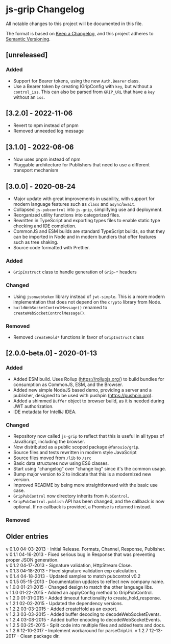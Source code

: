 # js-grip Changelog

All notable changes to this project will be documented in this file.

The format is based on [Keep a Changelog](https://keepachangelog.com/en/1.0.0/),
and this project adheres to [Semantic Versioning](https://semver.org/spec/v2.0.0.html).

## [unreleased]

### Added
- Support for Bearer tokens, using the new `Auth.Bearer` class.
- Use a Bearer token by creating IGripConfig with `key`, but without a `control_iss`. This can also be parsed from
  `GRIP_URL` that have a `key` without an `iss`. 

## [3.2.0] - 2022-11-06
- Revert to npm instead of pnpm
- Removed unneeded log message

## [3.1.0] - 2022-06-06
- Now uses pnpm instead of npm
- Pluggable architecture for Publishers that need to use a different transport mechanism

## [3.0.0] - 2020-08-24
- Major update with great improvements in usability, with support for modern
  language features such as `class` and `async`/`await`.
- Collapsed `js-pubcontrol` into `js-grip`, simplifying use and deployment.
- Reorganized utility functions into categorized files.
- Rewritten in TypeScript and exporting types files to enable static type checking and
  IDE completion. 
- CommonJS and ESM builds are standard TypeScript builds, so that they can be imported in
  Node and in modern bundlers that offer features such as tree shaking.
- Source code formatted with Prettier. 

### Added
- `GripInstruct` class to handle generation of `Grip-*` headers

### Changed
- Using `jsonwebtoken` library instead of `jwt-simple`. This is a more modern implementation that
  does not depend on the `crypto` library from Node.   
- `buildWebSocketControlMessage()` renamed to `createWebSocketControlMessage()`.

### Removed
- Removed `createHold*` functions in favor of `GripInstruct` class 

## [2.0.0-beta.0] - 2020-01-13
### Added
- Added ESM build. Uses Rollup (https://rollupjs.org/) to build bundles for consumption as
  CommonJS, ESM, and the Browser.
- Added new simple NodeJS based demo, providing a server and a publisher, designed
  to be used with pushpin (https://pushpin.org).
- Added a shimmed `Buffer` object to browser build, as it is needed during JWT authorization.
- IDE metadata for IntelliJ IDEA.  

### Changed
- Repository now called `js-grip` to reflect that this is useful in all types of JavaScript,
  including the browser.
- Now distributed as a public scoped package `@fanouio/grip`.
- Source files and tests rewritten in modern style JavaScript
- Source files moved from `/lib` to `/src`
- Basic data structures now using ES6 classes.
- Start using "changelog" over "change log" since it's the common usage.
- Bump major version to 2 to indicate that this is a modernized new version.
- Improved README by being more straightforward with the basic use case.
- `GripPubControl` now directory inherits from `PubControl`. 
- `GripPubControl.publish` API has been changed, and the callback is now optional.
  If no callback is provided, a Promise is returned instead.

### Removed

## Older entries

v 0.1.0 04-03-2013  - Initial Release. Formats, Channel, Response, Publisher.  
v 0.1.1 04-16-2013  - Fixed serious bug in Response that was preventing proper JSON generation.  
v 0.1.2 04-17-2013  - Signature validation, HttpStream Close.  
v 0.1.3 04-18-2013  - Fixed signature validation exp calculation.  
v 0.1.4 04-18-2013  - Updated samples to match pubcontrol v0.2  
v 0.1.5 05-15-2013  - Documentation updates to reflect new company name.  
v 1.0.0 01-21-2015  - Changed design to match the other language libs.  
v 1.1.0 01-22-2015  - Added an applyConfig method to GripPubControl.  
v 1.2.0 01-31-2015  - Added timeout functionality to create_hold_response.  
v 1.2.1 02-02-2015  - Updated the dependency versions.  
v 1.2.2 03-03-2015  - Added createHold as an export.  
v 1.2.3 03-03-2015  - Added buffer decoding to decodeWebSocketEvents.  
v 1.2.4 03-08-2015  - Added buffer encoding to decodeWebSocketEvents.  
v 1.2.5 03-25-2015  - Split code into multiple files and added tests and docs.  
v 1.2.6 12-10-2017  - Implement workaround for parseGripUri.
v 1.2.7 12-13-2017  - Clean package dir.
